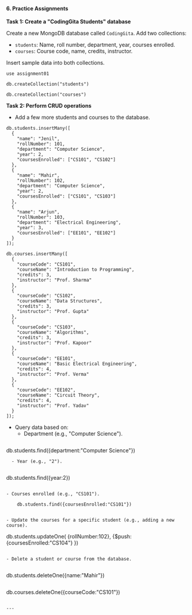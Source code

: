 #### **6. Practice Assignments**

**Task 1: Create a "CodingGita Students" database**

Create a new MongoDB database called `CodingGita`. Add two collections:
- `students`: Name, roll number, department, year, courses enrolled.
- `courses`: Course code, name, credits, instructor.

Insert sample data into both collections.

```
use assignment01
```
```
db.createCollection("students")
```

```
db.createCollection("courses")
```




**Task 2: Perform CRUD operations**
- Add a few more students and courses to the database.

```
db.students.insertMany([
  { 
    "name": "Jenil",
    "rollNumber": 101,
    "department": "Computer Science",
    "year": 2,
    "coursesEnrolled": ["CS101", "CS102"]
  },
  { 
    "name": "Mahir",
    "rollNumber": 102,
    "department": "Computer Science",
    "year": 2,
    "coursesEnrolled": ["CS101", "CS103"]
  },
  { 
    "name": "Arjun",
    "rollNumber": 103,
    "department": "Electrical Engineering",
    "year": 3,
    "coursesEnrolled": ["EE101", "EE102"]
  }
]);
```

```
db.courses.insertMany([
  { 
    "courseCode": "CS101", 
    "courseName": "Introduction to Programming", 
    "credits": 3, 
    "instructor": "Prof. Sharma" 
  },
  { 
    "courseCode": "CS102", 
    "courseName": "Data Structures", 
    "credits": 3, 
    "instructor": "Prof. Gupta" 
  },
  { 
    "courseCode": "CS103", 
    "courseName": "Algorithms", 
    "credits": 3, 
    "instructor": "Prof. Kapoor" 
  },
  { 
    "courseCode": "EE101", 
    "courseName": "Basic Electrical Engineering", 
    "credits": 4, 
    "instructor": "Prof. Verma" 
  },
  { 
    "courseCode": "EE102", 
    "courseName": "Circuit Theory", 
    "credits": 4, 
    "instructor": "Prof. Yadav" 
  }
]);
```
- Query data based on:
  - Department (e.g., "Computer Science").
  ```
  
db.students.find({department:"Computer Science"})
```
  - Year (e.g., "2").
  
  ```
  db.students.find({year:2})
  ```
  
  - Courses enrolled (e.g., "CS101").
  ```
        db.students.find({coursesEnrolled:"CS101"})
  ```

- Update the courses for a specific student (e.g., adding a new course).

```
db.students.updateOne(
    {rollNumber:102},
    {$push:{coursesEnrolled:"CS104"}
     })
```

- Delete a student or course from the database.


```
db.students.deleteOne({name:"Mahir"})
```

```
db.courses.deleteOne({courseCode:"CS101"})
```

---